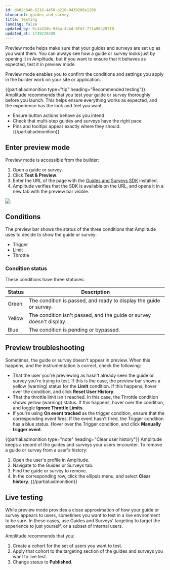 ```yaml
---
id: d402c648-6218-4450-b216-0439206e1206
blueprint: guides_and_survey
title: Testing
landing: false
updated_by: 0c3a318b-936a-4cbd-8fdf-771a90c297f0
updated_at: 1739220209
---
```

Preview mode helps make sure that your guides and surveys are set up as you want them. You can always see how a guide or survey looks just by opening it in Amplitude, but if you want to ensure that it behaves as expected, test it in preview mode. 

Preview mode enables you to confirm the conditions and settings you apply in the builder work on your site or application.

{{partial:admonition type="tip" heading="Recommended testing"}}
Amplitude recommends that you test your guide or survey thoroughly before you launch. This helps ensure everything works as expected, and the experience has the look and feel you want.

* Ensure button actions behave as you intend
* Check that multi-step guides and surveys have the right pace
* Pins and tooltips appear exactly where they should.
{{/partial:admonition}}

## Enter preview mode

Preview mode is accessible from the builder:

1. Open a guide or survey.
2. Click **Test & Preview**.
3. Enter the URL of the page with the [Guides and Surveys SDK](/docs/guides-and-surveys/sdk) installed.
4. Amplitude verifies that the SDK is available on the URL, and opens it in a new tab with the preview bar visible.

![](statamic://asset::help_center_conversions::guides-surveys/preview-bar.png)

## Conditions

The preview bar shows the status of the three conditions that Amplitude uses to decide to show the guide or survey:

* Trigger
* Limit
* Throttle

### Condition status

These conditions have three statuses:

| Status | Description                                                          |
| ------ | -------------------------------------------------------------------- |
| Green  | The condition is passed, and ready to display the guide or survey.   |
| Yellow | The condition isn't passed, and the guide or survey doesn't display. |
| Blue   | The condition is pending or bypassed.                                |

## Preview troubleshooting

Sometimes, the guide or survey doesn't appear in preview. When this happens, and the instrumentation is correct, check the following:

* That the user you're previewing as hasn't already seen the guide or survey you're trying to test. If this is the case, the preview bar shows a yellow (warning) status for the **Limit** condition. If this happens, hover over the condition, and click **Reset User History**.
* That the throttle limit isn't reached. In this case, the Throttle condition shows yellow (warning) status. If this happens, hover over the condition, and toggle **Ignore Throttle Limits**.
* If you're using **On event tracked** as the trigger condition, ensure that the corresponding event fires. If the event hasn't fired, the Trigger condition has a blue status. Hover over the Trigger condition, and click **Manually trigger event**.

{{partial:admonition type="note" heading="Clear user history"}}
Amplitude keeps a record of the guides and surveys your users encounter. To remove a guide or survey from a user's history:

1. Open the user's profile in Amplitude.
2. Navigate to the Guides or Surveys tab.
3. Find the guide or survey to remove.
4. In the corresponding row, click the ellipsis menu, and select **Clear history**.
{{/partial:admonition}}

## Live testing

While preview mode provides a close approximation of how your guide or survey appears to users, sometimes you want to test in a live environment to be sure. In these cases, use Guides and Surveys' targeting to target the experience to just yourself, or a subset of internal users.

Amplitude recommends that you:

1. Create a cohort for the set of users you want to test. 
2. Apply that cohort to the targeting section of the guides and surveys you want to live test.
3. Change status to **Published**. 